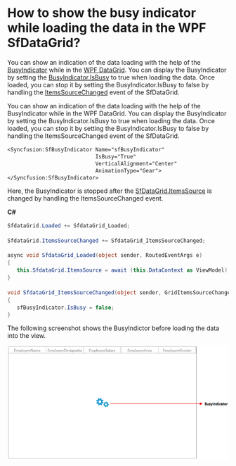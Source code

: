 # How to show the busy indicator while loading the data in the WPF SfDataGrid?

You can show an indication of the data loading with the help of the  [BusyIndicator](https://www.syncfusion.com/wpf-controls/busy-indicator) while in the [WPF DataGrid](https://www.syncfusion.com/wpf-controls/datagrid). You can display the BusyIndicator by setting the [BusyIndicator.IsBusy](https://help.syncfusion.com/cr/wpf/Syncfusion.Windows.Tools.Controls.BusyIndicator.html#Syncfusion_Windows_Tools_Controls_BusyIndicator_IsBusy) to true when loading the data. Once loaded, you can stop it by setting the BusyIndicator.IsBusy to false by handling the [ItemsSourceChanged](https://help.syncfusion.com/cr/wpf/Syncfusion.UI.Xaml.Grid.SfDataGrid.html#Syncfusion_UI_Xaml_Grid_SfDataGrid_ItemsSourceChanged) event of the SfDataGrid.

You can show an indication of the data loading with the help of the BusyIndicator while in the WPF DataGrid. You can display the BusyIndicator by setting the BusyIndicator.IsBusy to true when loading the data. Once loaded, you can stop it by setting the BusyIndicator.IsBusy to false by handling the ItemsSourceChanged event of the SfDataGrid.

```xaml
<Syncfusion:SfBusyIndicator Name="sfBusyIndicator"
                            IsBusy="True"
                            VerticalAlignment="Center"
                            AnimationType="Gear">
</Syncfusion:SfBusyIndicator>
 ```

Here, the BusyIndicator is stopped after the [SfDataGrid.ItemsSource](https://help.syncfusion.com/cr/wpf/Syncfusion.UI.Xaml.Grid.SfDataGrid.html#Syncfusion_UI_Xaml_Grid_SfDataGrid_ItemsSource) is changed by handling the ItemsSourceChanged event.

**C#**
 
 ```csharp
SfdataGrid.Loaded += SfdataGrid_Loaded;

SfdataGrid.ItemsSourceChanged += SfdataGrid_ItemsSourceChanged;

async void SfdataGrid_Loaded(object sender, RoutedEventArgs e)
{
    this.SfdataGrid.ItemsSource = await (this.DataContext as ViewModel).GetRecords();
}

void SfdataGrid_ItemsSourceChanged(object sender, GridItemsSourceChangedEventArgs e)
{
    sfBusyIndicator.IsBusy = false;
}
  ```

The following screenshot shows the BusyIndictor before loading the data into the view.

![alt text](image.png)